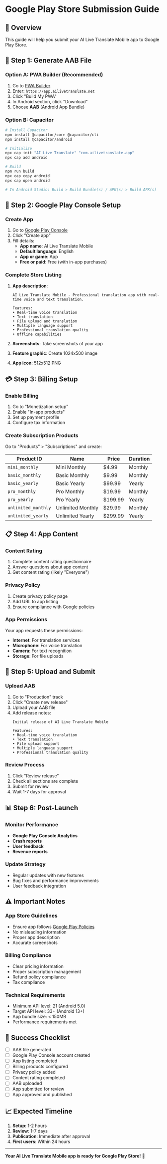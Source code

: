 # Google Play Store Submission Guide

## 🎯 Overview
This guide will help you submit your AI Live Translate Mobile app to Google Play Store.

## 📱 Step 1: Generate AAB File

### Option A: PWA Builder (Recommended)
1. Go to [PWA Builder](https://www.pwabuilder.com/)
2. Enter: `https://app.ailivetranslate.net`
3. Click "Build My PWA"
4. In Android section, click "Download"
5. Choose **AAB** (Android App Bundle)

### Option B: Capacitor
```bash
# Install Capacitor
npm install @capacitor/core @capacitor/cli
npm install @capacitor/android

# Initialize
npx cap init "AI Live Translate" "com.ailivetranslate.app"
npx cap add android

# Build
npm run build
npx cap copy android
npx cap open android

# In Android Studio: Build > Build Bundle(s) / APK(s) > Build APK(s)
```

## 🏪 Step 2: Google Play Console Setup

### Create App
1. Go to [Google Play Console](https://play.google.com/console)
2. Click "Create app"
3. Fill details:
   - **App name**: AI Live Translate Mobile
   - **Default language**: English
   - **App or game**: App
   - **Free or paid**: Free (with in-app purchases)

### Complete Store Listing
1. **App description**:
   ```
   AI Live Translate Mobile - Professional translation app with real-time voice and text translation.
   
   Features:
   • Real-time voice translation
   • Text translation
   • File upload and translation
   • Multiple language support
   • Professional translation quality
   • Offline capabilities
   ```

2. **Screenshots**: Take screenshots of your app
3. **Feature graphic**: Create 1024x500 image
4. **App icon**: 512x512 PNG

## 💳 Step 3: Billing Setup

### Enable Billing
1. Go to "Monetization setup"
2. Enable "In-app products"
3. Set up payment profile
4. Configure tax information

### Create Subscription Products
Go to "Products" > "Subscriptions" and create:

| Product ID | Name | Price | Duration |
|------------|------|-------|----------|
| `mini_monthly` | Mini Monthly | $4.99 | Monthly |
| `basic_monthly` | Basic Monthly | $9.99 | Monthly |
| `basic_yearly` | Basic Yearly | $99.99 | Yearly |
| `pro_monthly` | Pro Monthly | $19.99 | Monthly |
| `pro_yearly` | Pro Yearly | $199.99 | Yearly |
| `unlimited_monthly` | Unlimited Monthly | $29.99 | Monthly |
| `unlimited_yearly` | Unlimited Yearly | $299.99 | Yearly |

## 📋 Step 4: App Content

### Content Rating
1. Complete content rating questionnaire
2. Answer questions about app content
3. Get content rating (likely "Everyone")

### Privacy Policy
1. Create privacy policy page
2. Add URL to app listing
3. Ensure compliance with Google policies

### App Permissions
Your app requests these permissions:
- **Internet**: For translation services
- **Microphone**: For voice translation
- **Camera**: For text recognition
- **Storage**: For file uploads

## 🚀 Step 5: Upload and Submit

### Upload AAB
1. Go to "Production" track
2. Click "Create new release"
3. Upload your AAB file
4. Add release notes:
   ```
   Initial release of AI Live Translate Mobile
   
   Features:
   • Real-time voice translation
   • Text translation
   • File upload support
   • Multiple language support
   • Professional translation quality
   ```

### Review Process
1. Click "Review release"
2. Check all sections are complete
3. Submit for review
4. Wait 1-7 days for approval

## 📊 Step 6: Post-Launch

### Monitor Performance
- **Google Play Console Analytics**
- **Crash reports**
- **User feedback**
- **Revenue reports**

### Update Strategy
- Regular updates with new features
- Bug fixes and performance improvements
- User feedback integration

## ⚠️ Important Notes

### App Store Guidelines
- Ensure app follows [Google Play Policies](https://play.google.com/about/developer-content-policy/)
- No misleading information
- Proper app description
- Accurate screenshots

### Billing Compliance
- Clear pricing information
- Proper subscription management
- Refund policy compliance
- Tax compliance

### Technical Requirements
- Minimum API level: 21 (Android 5.0)
- Target API level: 33+ (Android 13+)
- App bundle size: < 150MB
- Performance requirements met

## 🎯 Success Checklist

- [ ] AAB file generated
- [ ] Google Play Console account created
- [ ] App listing completed
- [ ] Billing products configured
- [ ] Privacy policy added
- [ ] Content rating completed
- [ ] AAB uploaded
- [ ] App submitted for review
- [ ] App approved and published

## 📈 Expected Timeline

1. **Setup**: 1-2 hours
2. **Review**: 1-7 days
3. **Publication**: Immediate after approval
4. **First users**: Within 24 hours

---

**Your AI Live Translate Mobile app is ready for Google Play Store!** 🚀
